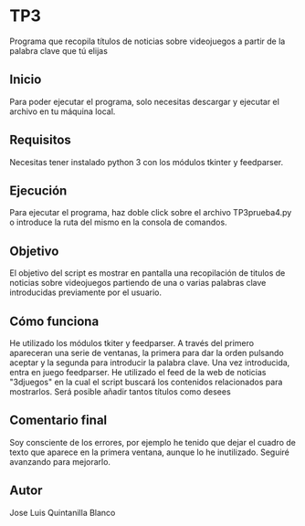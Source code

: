 # TP3
Programa que recopila títulos de noticias sobre videojuegos a partir de la palabra clave que tú elijas

## Inicio
Para poder ejecutar el programa, solo necesitas descargar y ejecutar el archivo en tu máquina local.

## Requisitos
Necesitas tener instalado python 3 con los módulos tkinter y feedparser.

## Ejecución
Para ejecutar el programa, haz doble click sobre el archivo TP3prueba4.py o introduce la ruta del mismo en la consola de comandos.

## Objetivo
El objetivo del script es mostrar en pantalla una recopilación de titulos de noticias sobre videojuegos partiendo de una o varias palabras clave introducidas previamente por el usuario. 

## Cómo funciona
He utilizado los módulos tkiter y feedparser. A través del primero apareceran una serie de ventanas, la primera para dar la orden pulsando aceptar y la segunda para introducir la palabra clave. Una vez introducida, entra en juego feedparser. He utilizado el feed de la web de noticias "3djuegos" en la cual el script buscará los contenidos relacionados para mostrarlos. Será posible añadir tantos títulos como desees

## Comentario final
Soy consciente de los errores, por ejemplo he tenido que dejar el cuadro de texto que aparece en la primera ventana, aunque lo he inutilizado. Seguiré avanzando para mejorarlo.

## Autor
Jose Luis Quintanilla Blanco
